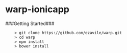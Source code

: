 # warp-ionicapp

###Getting Started###

```
	> git clone https://github.com/ezavile/warp.git
	> cd warp
	> npm install
	> bower install
```